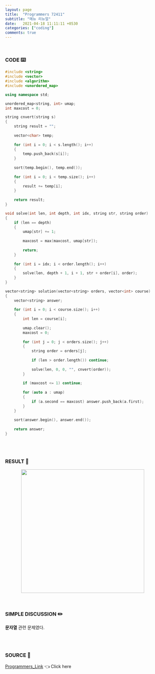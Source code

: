 ```yaml
---
layout: page
title:  "Programmers 72411"
subtitle: "메뉴 리뉴얼"
date:   2021-04-18 11:11:11 +0530
categories: ["coding"]
comments: true
---
```


<br>

### CODE ⌨️

```c++
#include <string>
#include <vector>
#include <algorithm>
#include <unordered_map>

using namespace std;

unordered_map<string, int> umap;
int maxcost = 0;

string cnvert(string s)
{
    string result = "";
    
    vector<char> temp;
    
    for (int i = 0; i < s.length(); i++)
    {
        temp.push_back(s[i]);
    }
    
    sort(temp.begin(), temp.end());
    
    for (int i = 0; i < temp.size(); i++)
    {
        result += temp[i];
    }
    
    return result;
}

void solve(int len, int depth, int idx, string str, string order)
{
    if (len == depth)
    {
        umap[str] += 1;
        
        maxcost = max(maxcost, umap[str]);
        
        return;
    }
    
    for (int i = idx; i < order.length(); i++)
    {
        solve(len, depth + 1, i + 1, str + order[i], order);
    }
}

vector<string> solution(vector<string> orders, vector<int> course)
{
    vector<string> answer;
    
    for (int i = 0; i < course.size(); i++)
    {
        int len = course[i];
        
        umap.clear();
        maxcost = 0;
        
        for (int j = 0; j < orders.size(); j++)
        {
            string order = orders[j];
            
            if (len > order.length()) continue;
            
            solve(len, 0, 0, "", cnvert(order));
        }
        
        if (maxcost <= 1) continue;
        
        for (auto a : umap)
        {
            if (a.second == maxcost) answer.push_back(a.first);
        }
    }
    
    sort(answer.begin(), answer.end());
    
    return answer;
}
```  

<br>
<br>

### RESULT 💛

<img src="{{ '/assets/programmers/p72411r.jpg' }}" style="width: 400px; height: auto; margin-left: auto; margin-right: auto; display: block;">  

<br>
<br>

### SIMPLE DISCUSSION ✏️

**문자열** 관련 문제였다.  

<br>
<br>

### SOURCE 💎

[Programmers_Link][link] 👈 Click here  

<br>

<script src="https://utteranc.es/client.js"
        repo="DCherish/DCherish.github.io"
        issue-term="pathname"
        theme="boxy-light"
        crossorigin="anonymous"
        async>
</script>

[link]: https://programmers.co.kr/learn/courses/30/lessons/72411